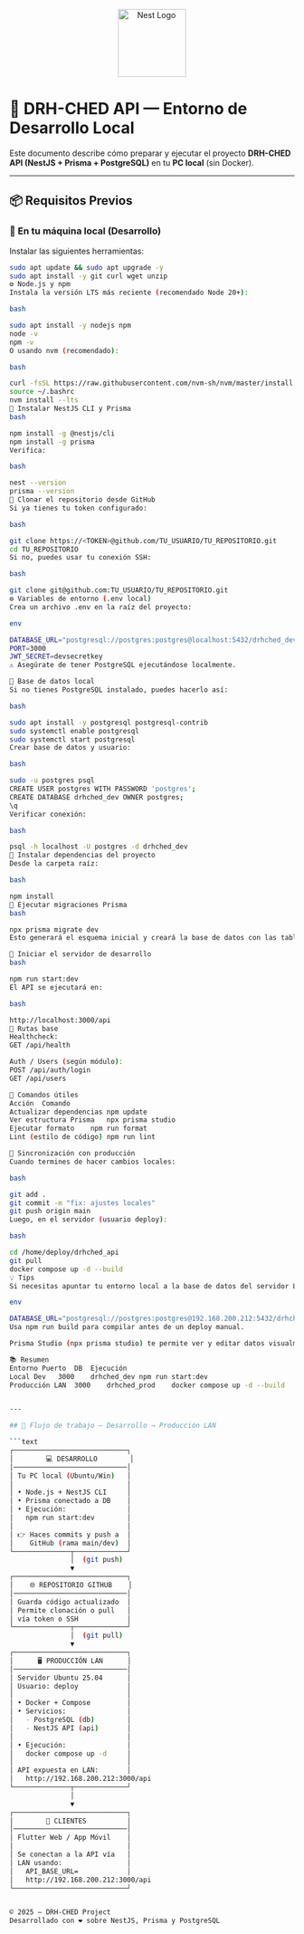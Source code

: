 <p align="center">
  <a href="http://nestjs.com/" target="blank">
    <img src="https://nestjs.com/img/logo-small.svg" width="120" alt="Nest Logo" />
  </a>
</p>

# 🧩 DRH-CHED API — Entorno de Desarrollo Local

Este documento describe cómo preparar y ejecutar el proyecto **DRH-CHED API (NestJS + Prisma + PostgreSQL)** en tu **PC local** (sin Docker).

---

## 📦 Requisitos Previos

### 🧰 En tu máquina local (Desarrollo)

Instalar las siguientes herramientas:

```bash
sudo apt update && sudo apt upgrade -y
sudo apt install -y git curl wget unzip
⚙️ Node.js y npm
Instala la versión LTS más reciente (recomendado Node 20+):

bash

sudo apt install -y nodejs npm
node -v
npm -v
O usando nvm (recomendado):

bash

curl -fsSL https://raw.githubusercontent.com/nvm-sh/nvm/master/install.sh | bash
source ~/.bashrc
nvm install --lts
🧰 Instalar NestJS CLI y Prisma
bash

npm install -g @nestjs/cli
npm install -g prisma
Verifica:

bash

nest --version
prisma --version
🧬 Clonar el repositorio desde GitHub
Si ya tienes tu token configurado:

bash

git clone https://<TOKEN>@github.com/TU_USUARIO/TU_REPOSITORIO.git
cd TU_REPOSITORIO
Si no, puedes usar tu conexión SSH:

bash

git clone git@github.com:TU_USUARIO/TU_REPOSITORIO.git
⚙️ Variables de entorno (.env local)
Crea un archivo .env en la raíz del proyecto:

env

DATABASE_URL="postgresql://postgres:postgres@localhost:5432/drhched_dev?schema=public"
PORT=3000
JWT_SECRET=devsecretkey
⚠️ Asegúrate de tener PostgreSQL ejecutándose localmente.

🐘 Base de datos local
Si no tienes PostgreSQL instalado, puedes hacerlo así:

bash

sudo apt install -y postgresql postgresql-contrib
sudo systemctl enable postgresql
sudo systemctl start postgresql
Crear base de datos y usuario:

bash

sudo -u postgres psql
CREATE USER postgres WITH PASSWORD 'postgres';
CREATE DATABASE drhched_dev OWNER postgres;
\q
Verificar conexión:

bash

psql -h localhost -U postgres -d drhched_dev
📁 Instalar dependencias del proyecto
Desde la carpeta raíz:

bash

npm install
🧱 Ejecutar migraciones Prisma
bash

npx prisma migrate dev
Esto generará el esquema inicial y creará la base de datos con las tablas.

🚀 Iniciar el servidor de desarrollo
bash

npm run start:dev
El API se ejecutará en:

bash

http://localhost:3000/api
🧭 Rutas base
Healthcheck:
GET /api/health

Auth / Users (según módulo):
POST /api/auth/login
GET /api/users

🧰 Comandos útiles
Acción	Comando
Actualizar dependencias	npm update
Ver estructura Prisma	npx prisma studio
Ejecutar formato	npm run format
Lint (estilo de código)	npm run lint

🔄 Sincronización con producción
Cuando termines de hacer cambios locales:

bash

git add .
git commit -m "fix: ajustes locales"
git push origin main
Luego, en el servidor (usuario deploy):

bash

cd /home/deploy/drhched_api
git pull
docker compose up -d --build
💡 Tips
Si necesitas apuntar tu entorno local a la base de datos del servidor LAN, cambia en .env:

env

DATABASE_URL="postgresql://postgres:postgres@192.168.200.212:5432/drhched_prod?schema=public"
Usa npm run build para compilar antes de un deploy manual.

Prisma Studio (npx prisma studio) te permite ver y editar datos visualmente.

📚 Resumen
Entorno	Puerto	DB	Ejecución
Local Dev	3000	drhched_dev	npm run start:dev
Producción LAN	3000	drhched_prod	docker compose up -d --build


---

## 🔄 Flujo de trabajo — Desarrollo → Producción LAN

```text
┌────────────────────────────┐
│        💻 DESARROLLO        │
│────────────────────────────│
│ Tu PC local (Ubuntu/Win)   │
│                            │
│ • Node.js + NestJS CLI     │
│ • Prisma conectado a DB    │
│ • Ejecución:               │
│   npm run start:dev        │
│                            │
│ 👉 Haces commits y push a  │
│    GitHub (rama main/dev)  │
└──────────────┬─────────────┘
               │  (git push)
               ▼
┌────────────────────────────┐
│    🌐 REPOSITORIO GITHUB    │
│────────────────────────────│
│ Guarda código actualizado  │
│ Permite clonación o pull   │
│ vía token o SSH            │
└──────────────┬─────────────┘
               │  (git pull)
               ▼
┌────────────────────────────┐
│      🖥️ PRODUCCIÓN LAN      │
│────────────────────────────│
│ Servidor Ubuntu 25.04      │
│ Usuario: deploy            │
│                            │
│ • Docker + Compose         │
│ • Servicios:               │
│   - PostgreSQL (db)        │
│   - NestJS API (api)       │
│                            │
│ • Ejecución:               │
│   docker compose up -d     │
│                            │
│ API expuesta en LAN:       │
│   http://192.168.200.212:3000/api
└──────────────┬─────────────┘
               │
               ▼
┌────────────────────────────┐
│        📱 CLIENTES          │
│────────────────────────────│
│ Flutter Web / App Móvil    │
│                            │
│ Se conectan a la API vía   │
│ LAN usando:                │
│   API_BASE_URL=            │
│   http://192.168.200.212:3000/api
└────────────────────────────┘


© 2025 — DRH-CHED Project
Desarrollado con ❤️ sobre NestJS, Prisma y PostgreSQL